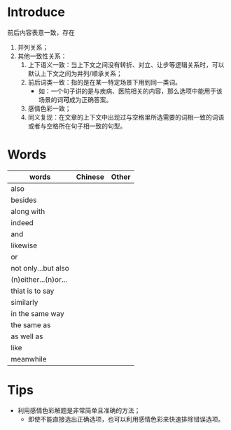 # Introduce
前后内容表意一致，存在
1. 并列关系；
2. 其他一致性关系：
	1. 上下语义一致：当上下文之间没有转折、对立、让步等逻辑关系时，可以默认上下文之间为并列/顺承关系；
	2. 前后词类一致：指的是在某一特定场景下用到同一类词。
		* 如：一个句子讲的是与疾病、医院相关的内容，那么选项中能用于该场景的词**可**成为正确答案。
	3. 感情色彩一致；
	4. 同义复现：在文章的上下文中出现过与空格里所选需要的词相一致的词语或者与空格所在句子相一致的句型。
# Words
words | Chinese | Other 
-------|-------|------
also | | 
besides | | 
along with | |
indeed | | 
and | | 
likewise | | 
or | | 
not only...but also | | 
(n)either...(n)or... | | 
thiat is to say | | 
similarly | | 
in the same way | | 
the same as | | 
as well as | | 
like | | 
meanwhile | | 
# Tips
* 利用感情色彩解题是非常简单且准确的方法；
	* 即使不能直接选出正确选项，也可以利用感情色彩来快速排除错误选项。